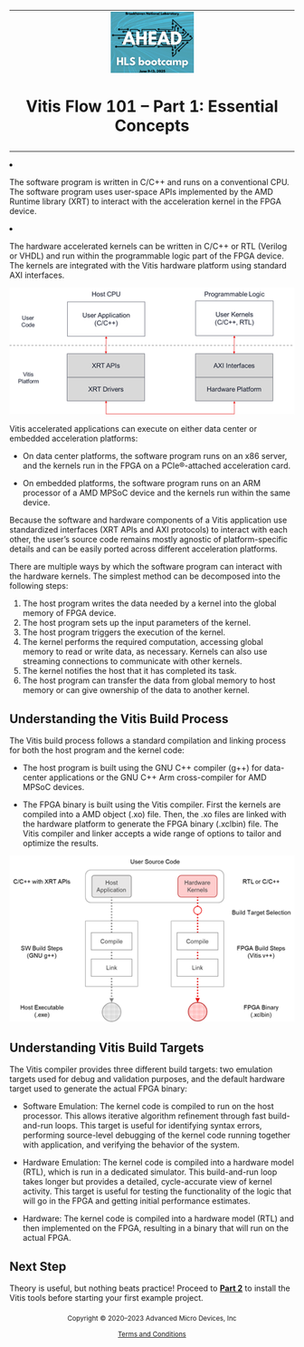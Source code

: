 <table class="sphinxhide" width="100%">
 <tr>
   <td align="center"><img src="./images/copy.png" width="30%"/><h1> Vitis Flow 101 – Part 1: Essential Concepts</h1>
   </td>
 </tr>
 <tr>
 <td>
 </td>
 </tr>
</table



* The software program is written in C/C++ and runs on a conventional CPU. The software program uses user-space APIs implemented by the AMD Runtime library (XRT) to interact with the acceleration kernel in the FPGA device.

* The hardware accelerated kernels can be written in C/C++ or RTL (Verilog or VHDL) and run within the programmable logic part of the FPGA device. The kernels are integrated with the Vitis hardware platform using standard AXI interfaces.

  ![img](./images/part1_execution_model.png)

Vitis accelerated applications can execute on either data center or embedded acceleration platforms:

* On data center platforms, the software program runs on an x86 server, and the kernels run in the FPGA on a PCIe®-attached acceleration card.

* On embedded platforms, the software program runs on an ARM processor of a AMD MPSoC device and the kernels run within the same device. 

Because the software and hardware components of a Vitis application use standardized interfaces (XRT APIs and AXI protocols) to interact with each other, the user’s source code remains mostly agnostic of platform-specific details and can be easily ported across different acceleration platforms.

There are multiple ways by which the software program can interact with the hardware kernels. The simplest method can be decomposed into the following steps:

1. The host program writes the data needed by a kernel into the global memory of FPGA device.
2. The host program sets up the input parameters of the kernel.
3. The host program triggers the execution of the kernel.
4. The kernel performs the required computation, accessing global memory to read or write data, as necessary. Kernels can also use streaming connections to communicate with other kernels.
5. The kernel notifies the host that it has completed its task.
6. The host program can transfer the data from global memory to host memory or can give ownership of the data to another kernel.

## Understanding the Vitis Build Process

The Vitis build process follows a standard compilation and linking process for both the host program and the kernel code:

* The host program is built using the GNU C++ compiler (g++) for data-center applications or the GNU C++ Arm cross-compiler for AMD MPSoC devices. 

* The FPGA binary is built using the Vitis compiler. First the kernels are compiled into a AMD object (.xo) file. Then, the .xo files are linked with the hardware platform to generate the FPGA binary (.xclbin) file. The Vitis compiler and linker accepts a wide range of options to tailor and optimize the results. 

![img](./images/part1_build_flow.png)

## Understanding Vitis Build Targets

The Vitis compiler provides three different build targets: two emulation targets used for debug and validation purposes, and the default hardware target used to generate the actual FPGA binary:

* Software Emulation: The kernel code is compiled to run on the host processor. This allows iterative algorithm refinement through fast build-and-run loops. This target is useful for identifying syntax errors, performing source-level debugging of the kernel code running together with application, and verifying the behavior of the system.

* Hardware Emulation: The kernel code is compiled into a hardware model (RTL), which is run in a dedicated simulator. This build-and-run loop takes longer but provides a detailed, cycle-accurate view of kernel activity. This target is useful for testing the functionality of the logic that will go in the FPGA and getting initial performance estimates.

* Hardware: The kernel code is compiled into a hardware model (RTL) and then implemented on the FPGA, resulting in a binary that will run on the actual FPGA.

## Next Step

Theory is useful, but nothing beats practice! Proceed to [**Part 2**](./part2.md) to install the Vitis tools before starting your first example project.

<p class="sphinxhide" align="center"><sub>Copyright © 2020–2023 Advanced Micro Devices, Inc</sub></p>

<p class="sphinxhide" align="center"><sup><a href="https://www.amd.com/en/corporate/copyright">Terms and Conditions</a></sup></p>
